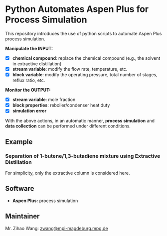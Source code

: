 
# Python Automates Aspen Plus for Process Simulation

This repository introduces the use of python scripts to automate Aspen Plus process simulation.

**Manipulate the INPUT:**
- [x] **chemical compound**: replace the chemical compound (e.g., the solvent in extractive distillation)
- [x] **stream variable**: modify the flow rate, temperature, etc.
- [x] **block variable**: modify the operating pressure, total number of stages, reflux ratio, etc.

**Monitor the OUTPUT:**
- [x] **stream variable**: mole fraction
- [x] **block properties**: reboiler/condenser heat duty
- [x] **simulation error**

With the above actions, in an automatic manner, **process simulation** and **data collection** can be performed under different conditions.

## Example
### Separation of 1-butene/1,3-butadiene mixture using Extractive Distillation
For simplicity, only the extractive column is considered here.

## Software
- **Aspen Plus:** process simulation

## Maintainer
Mr. Zihao Wang: zwang@mpi-magdeburg.mpg.de
